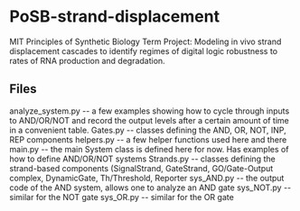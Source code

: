 PoSB-strand-displacement
========================

MIT Principles of Synthetic Biology Term Project: Modeling in vivo strand displacement cascades to identify regimes of digital logic robustness to rates of RNA production and degradation.

Files
-----

analyze_system.py -- a few examples showing how to cycle through inputs to AND/OR/NOT and record the 
output levels after a certain amount of time in a convenient table.
Gates.py -- classes defining the AND, OR, NOT, INP, REP components
helpers.py -- a few helper functions used here and there
main.py -- the main System class is defined here for now. Has examples of how to define AND/OR/NOT 
systems
Strands.py -- classes defining the strand-based components (SignalStrand, GateStrand, GO/Gate-Output 
complex, DynamicGate, 
Th/Threshold, Reporter
sys_AND.py -- the output code of the AND system, allows one to analyze an AND gate
sys_NOT.py -- similar for the NOT gate
sys_OR.py -- similar for the OR gate
